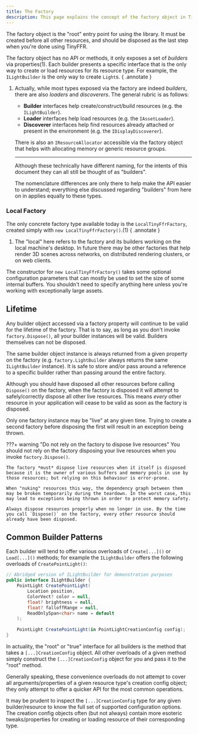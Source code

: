 ```yaml
---
title: The Factory
description: This page explains the concept of the factory object in TinyFFR.
---
```


The factory object is the "root" entry point for using the library. It must be created before all other resources, and should be disposed as the last step when you're done using TinyFFR.

The factory object has no API or methods, it only exposes a set of *builders* via properties(1). Each builder presents a specific interface that is the only way to create or load resources for its resource type. For example, the `ILightBuilder` is the only way to create `Light`s. 
{ .annotate }

1. 	Actually, while most types exposed via the factory are indeed *builders*, there are also *loaders* and *discoverers*. The general rubric is as follows:

	* __Builder__ interfaces help create/construct/build resources (e.g. the `ILightBuilder`). 
	* __Loader__ interfaces help load resources (e.g. the `IAssetLoader`).
	* __Discoverer__ interfaces help find resources already attached or present in the environment (e.g. the `IDisplayDiscoverer`).

	There is also an `IResourceAllocator` accessible via the factory object that helps with allocating memory or generic resource groups.

	---

	Although these technically have different naming, for the intents of this document they can all still be thought of as "builders". 
	
	The nomenclature differences are only there to help make the API easier to understand; everything else discussed regarding "builders" from here on in applies equally to these types.

### Local Factory

The only concrete factory type available today is the `LocalTinyFfrFactory`, created simply with `new LocalTinyFfrFactory()`.(1)
{ .annotate }

1. The "local" here refers to the factory and its builders working on the local machine's desktop. In future there may be other factories that help render 3D scenes across networks, on distributed rendering clusters, or on web clients.

The constructor for `new LocalTinyFfrFactory()` takes some optional configuration parameters that can mostly be used to set the size of some internal buffers. You shouldn't need to specify anything here unless you're working with exceptionally large assets.

## Lifetime

Any builder object accessed via a factory property will continue to be valid for the lifetime of the factory. That is to say, as long as you don't invoke `factory.Dispose()`, all your builder instances will be valid. Builders themselves can not be disposed.

The same builder object instance is always returned from a given property on the factory (e.g. `factory.LightBuilder` always returns the same `ILightBuilder` instance). It is safe to store and/or pass around a reference to a specific builder rather than passing around the entire factory.

Although you should have disposed all other resources before calling `Dispose()` on the factory, when the factory is disposed it will attempt to safely/correctly dispose all other live resources. This means *every* other resource in your application will cease to be valid as soon as the factory is disposed.

Only one factory instance may be "live" at any given time. Trying to create a second factory before disposing the first will result in an exception being thrown.

???+ warning "Do not rely on the factory to dispose live resources"
	You should not rely on the factory disposing your live resources when you invoke `factory.Dispose()`.

	The factory *must* dispose live resources when it itself is disposed because it is the owner of various buffers and memory pools in use by those resources; but relying on this behaviour is error-prone.
	
	When "nuking" resources this way, the dependency graph between them may be broken temporarily during the teardown. In the worst case, this may lead to exceptions being thrown in order to protect memory safety.

	Always dispose resources properly when no longer in use. By the time you call `Dispose()` on the factory, every other resource should already have been disposed.

## Common Builder Patterns

Each builder will tend to offer various overloads of `Create[...]()` or `Load[...]()` methods; for example the `ILightBuilder` offers the following overloads of `CreatePointLight()`:

```csharp
// Abridged version of ILightBuilder for demonstration purposes
public interface ILightBuilder {
	PointLight CreatePointLight(
		Location position, 
		ColorVect? color = null, 
		float? brightness = null, 
		float? falloffRange = null, 
		ReadOnlySpan<char> name = default
	);
	
	PointLight CreatePointLight(in PointLightCreationConfig config);
}
```

In actuality, the "root" or "true" interface for all builders is the method that takes a `[...]CreationConfig` object. All other overloads of a given method simply construct the `[...]CreationConfig` object for you and pass it to the "root" method.

Generally speaking, these convenience overloads do not attempt to cover all arguments/properties of a given resource type's creation config object; they only attempt to offer a quicker API for the most common operations.

It may be prudent to inspect the `[...]CreationConfig` type for any given builder/resource to know the full set of supported configuration options. The creation config objects often (but not always) contain more esoteric tweaks/properties for creating or loading resource of their corresponding type.